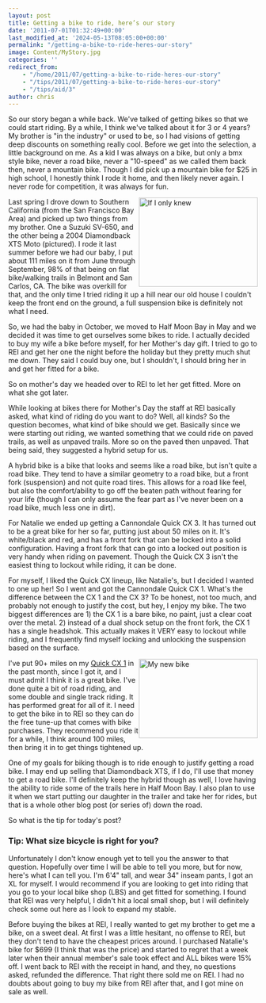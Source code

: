 ```yaml
---
layout: post
title: Getting a bike to ride, here’s our story
date: '2011-07-01T01:32:49+00:00'
last_modified_at: '2024-05-13T08:05:00+00:00'
permalink: "/getting-a-bike-to-ride-heres-our-story"
image: Content/MyStory.jpg
categories: ''
redirect_from: 
    - "/home/2011/07/getting-a-bike-to-ride-heres-our-story"
    - "/tips/2011/07/getting-a-bike-to-ride-heres-our-story"
    - "/tips/aid/3"
author: chris
---
```

So our story began a while back. We've talked of getting bikes so that we could start riding. By a while, I think we've talked about it for 3 or 4 years? My brother is "in the industry" or used to be, so I had visions of getting deep discounts on something really cool. Before we get into the selection, a little background on me. As a kid I was always on a bike, but only a bmx style bike, never a road bike, never a "10-speed" as we called them back then, never a mountain bike. Though I did pick up a mountain bike for $25 in high school, I honestly think I rode it home, and then likely never again. I never rode for competition, it was always for fun.

<a href="http://www.flickr.com/photos/chammond/4739206677/" title="If I only knew by chrishammond, on Flickr"><img alt="If I only knew" height="180" src="http://farm5.static.flickr.com/4100/4739206677_2effe8a2c7_m.jpg" style="float: right;" width="240" /></a>Last spring I drove down to Southern California (from the San Francisco Bay Area) and picked up two things from my brother. One a Suzuki SV-650, and the other being a 2004 Diamondback XTS Moto (pictured). I rode it last summer before we had our baby, I put about 111 miles on it from June through September, 98% of that being on flat bike/walking trails in Belmont and San Carlos, CA. The bike was overkill for that, and the only time I tried riding it up a hill near our old house I couldn't keep the front end on the ground, a full suspension bike is definitely not what I need.

So, we had the baby in October, we moved to Half Moon Bay in May and we decided it was time to get ourselves some bikes to ride. I actually decided to buy my wife a bike before myself, for her Mother's day gift. I tried to go to REI and get her one the night before the holiday but they pretty much shut me down. They said I could buy one, but I shouldn't, I should bring her in and get her fitted for a bike.

So on mother's day we headed over to REI to let her get fitted. More on what she got later.

While looking at bikes there for Mother's Day the staff at REI basically asked, what kind of riding do you want to do? Well, all kinds? So the question becomes, what kind of bike should we get. Basically since we were starting out riding, we wanted something that we could ride on paved trails, as well as unpaved trails. More so on the paved then unpaved. That being said, they suggested a hybrid setup for us.

A hybrid bike is a bike that looks and seems like a road bike, but isn't quite a road bike. They tend to have a similar geometry to a road bike, but a front fork (suspension) and not quite road tires. This allows for a road like feel, but also the comfort/ability to go off the beaten path without fearing for your life (though I can only assume the fear part as I've never been on a road bike, much less one in dirt).

For Natalie we ended up getting a Cannondale Quick CX 3. It has turned out to be a great bike for her so far, putting just about 50 miles on it. It's white/black and red, and has a front fork that can be locked into a solid configuration. Having a front fork that can go into a locked out position is very handy when riding on pavement. Though the Quick CX 3 isn't the easiest thing to lockout while riding, it can be done.

For myself, I liked the Quick CX lineup, like Natalie's, but I decided I wanted to one up her! So I went and got the Cannondale Quick CX 1. What's the difference between the CX 1 and the CX 3? To be honest, not too much, and probably not enough to justify the cost, but hey, I enjoy my bike. The two biggest differences are 1) the CX 1 is a bare bike, no paint, just a clear coat over the metal. 2) instead of a dual shock setup on the front fork, the CX 1 has a single headshok. This actually makes it VERY easy to lockout while riding, and I frequently find myself locking and unlocking the suspension based on the surface.

<a href="http://www.flickr.com/photos/chammond/5770659132/" title="My new bike by chrishammond, on Flickr"><img alt="My new bike" height="160" src="http://farm3.static.flickr.com/2143/5770659132_d68d17001d_m.jpg" style="float: right;" width="240" /></a>I've put 90+ miles on my <a href="http://www.anrdoezrs.net/click-5357262-10456937?url=http%3A%2F%2Fwww.rei.com%2Fstyle%2FCJ%2F810329%3Fpartner%3Daff_cj%26mr%3AtrackingCode%3D90EADB59-C1D7-DF11-B41F-0019B9C043EB%26mr%3AreferralID%3DNA&amp;cjsku=810329" target="_blank">Quick CX 1</a> in the past month, since I got it, and I must admit I think it is a great bike. I've done quite a bit of road riding, and some double and single track riding. It has performed great for all of it. I need to get the bike in to REI so they can do the free tune-up that comes with bike purchases. They recommend you ride it for a while, I think around 100 miles, then bring it in to get things tightened up.

One of my goals for biking though is to ride enough to justify getting a road bike. I may end up selling that Diamondback XTS, if I do, I'll use that money to get a road bike. I'll definitely keep the hybrid though as well, I love having the ability to ride some of the trails here in Half Moon Bay. I also plan to use it when we start putting our daughter in the trailer and take her for rides, but that is a whole other blog post (or series of) down the road.

So what is the tip for today's post?

### Tip: What size bicycle is right for you?

Unfortunately I don't know enough yet to tell you the answer to that question. Hopefully over time I will be able to tell you more, but for now, here's what I can tell you. I'm 6'4" tall, and wear 34" inseam pants, I got an XL for myself. I would recommend if you are looking to get into riding that you go to your local bike shop (LBS) and get fitted for something. I found that REI was very helpful, I didn't hit a local small shop, but I will definitely check some out here as I look to expand my stable.

Before buying the bikes at REI, I really wanted to get my brother to get me a bike, on a sweet deal. At first I was a little hesitant, no offense to REI, but they don't tend to have the cheapest prices around. I purchased Natalie's bike for $699 (I think that was the price) and started to regret that a week later when their annual member's sale took effect and ALL bikes were 15% off. I went back to REI with the receipt in hand, and they, no questions asked, refunded the difference. That right there sold me on REI. I had no doubts about going to buy my bike from REI after that, and I got mine on sale as well.
